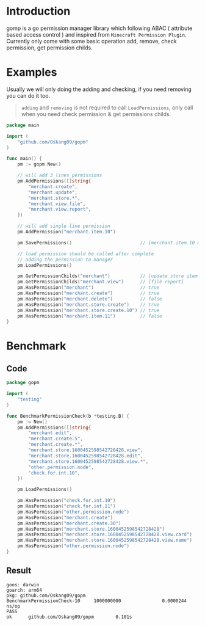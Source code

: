 
# Introduction

gomp is a go permission manager library which following ABAC ( attribute based access control ) and inspired from `Minecraft Permission Plugin`. Currently only come with some basic operation add, remove, check permission, get permission childs.

# Examples

Usually we will only doing the adding and checking, if you need removing you can do it too. 

> `adding` and `removing` is not required to call `LoadPermissions`, only call when you need check permission & get permissions childs.

```go
package main

import (
	"github.com/Oskang09/gopm"
)

func main() {
	pm := gopm.New()

	// will add 3 lines permissions
	pm.AddPermissions([]string{
		"merchant.create",
		"merchant.update",
		"merchant.store.*",
		"merchant.view.file",
		"merchant.view.report",
	})

	// will add single line permission
	pm.AddPermission("merchant.item.10")

	pm.SavePermissions()                         // [merchant.item.10 merchant.create merchant.update merchant.store.* merchant.view.file merchant.view.report]

	// load permission should be called after complete
	// adding the permission to manager
	pm.LoadPermissions()

	pm.GetPermissionChilds("merchant")           // [update store item create]
	pm.GetPermissionChilds("merchant.view")      // [file report]
	pm.HasPermission("merchant")                 // true
	pm.HasPermission("merchant.create")          // true
	pm.HasPermission("merchant.delete")          // false
	pm.HasPermission("merchant.store.create")    // true
	pm.HasPermission("merchant.store.create.10") // true
	pm.HasPermission("merchant.item.11")         // false
}
```


# Benchmark

## Code

```go
package gopm

import (
	"testing"
)

func BenchmarkPermissionCheck(b *testing.B) {
	pm := New()
	pm.AddPermissions([]string{
		"merchant.edit",
		"merchant.create.5",
		"merchant.create.*",
		"merchant.store.1600452598542728428.view",
		"merchant.store.1600452598542728428.edit",
		"merchant.store.1600452598542728428.view.*",
		"other.permission.node",
		"check.for.int.10",
	})

	pm.LoadPermissions()

	pm.HasPermission("check.for.int.10")
	pm.HasPermission("check.for.int.11")
	pm.HasPermission("other.permission.node")
	pm.HasPermission("merchant.create")
	pm.HasPermission("merchant.create.30")
	pm.HasPermission("merchant.store.1600452598542728428")
	pm.HasPermission("merchant.store.1600452598542728428.view.card")
	pm.HasPermission("merchant.store.1600452598542728428.view.name")
	pm.HasPermission("other.permission.node")
}
```

## Result

```
goos: darwin
goarch: arm64
pkg: github.com/Oskang09/gopm
BenchmarkPermissionCheck-10     1000000000               0.0000244 ns/op
PASS
ok      github.com/Oskang09/gopm        0.101s
```